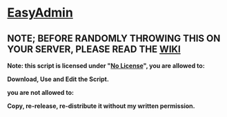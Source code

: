 # [EasyAdmin](https://forum.fivem.net/t/release-easyadmin-its-as-easy-as-it-gets/42245)

## NOTE; BEFORE RANDOMLY THROWING THIS ON YOUR SERVER, PLEASE READ THE [WIKI](https://github.com/Bluethefurry/EasyAdmin/wiki)


**Note: this script is licensed under "[No License](https://choosealicense.com/no-license/)", you are allowed to:**

**Download, Use and Edit the Script.**

**you are not allowed to:**

**Copy, re-release, re-distribute it without my written permission.**
